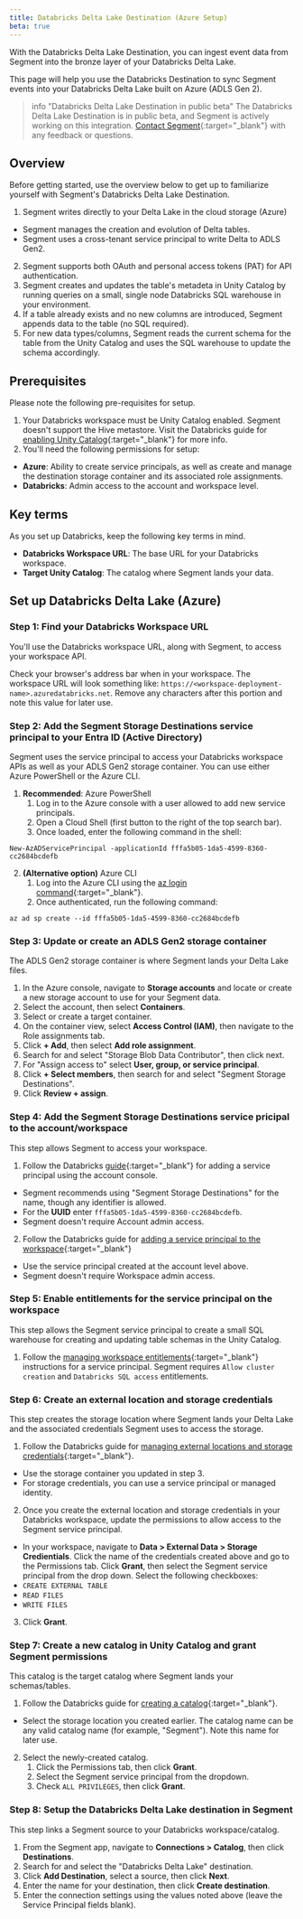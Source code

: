 ```yaml
---
title: Databricks Delta Lake Destination (Azure Setup)
beta: true
---
```


With the Databricks Delta Lake Destination, you can ingest event data from Segment into the bronze layer of your Databricks Delta Lake.

This page will help you use the Databricks Destination to sync Segment events into your Databricks Delta Lake built on Azure (ADLS Gen 2).


> info "Databricks Delta Lake Destination in public beta"
> The Databricks Delta Lake Destination is in public beta, and Segment is actively working on this integration. [Contact Segment](https://segment.com/help/contact/){:target="_blank"} with any feedback or questions.

## Overview 

Before getting started, use the overview below to get up to familiarize yourself with Segment's Databricks Delta Lake Destination.

1. Segment writes directly to your Delta Lake in the cloud storage (Azure)
- Segment manages the creation and evolution of Delta tables.
- Segment uses a cross-tenant service principal to write Delta to ADLS Gen2. 
2. Segment supports both OAuth and personal access tokens (PAT) for API authentication.
3. Segment creates and updates the table's metadeta in Unity Catalog by running queries on a small, single node Databricks SQL warehouse in your environment.
4. If a table already exists and no new columns are introduced, Segment appends data to the table (no SQL required).
5. For new data types/columns, Segment reads the current schema for the table from the Unity Catalog and uses the SQL warehouse to update the schema accordingly.

## Prerequisites
 
Please note the following pre-requisites for setup.

1. Your Databricks workspace must be Unity Catalog enabled. Segment doesn't support the Hive metastore. Visit the Databricks guide for [enabling Unity Catalog](https://learn.microsoft.com/en-us/azure/databricks/data-governance/unity-catalog/enable-workspaces){:target="_blank"} for more info.
2. You'll need the following permissions for setup:
- **Azure**: Ability to create service principals, as well as create and manage the destination storage container and its associated role assignments.
- **Databricks**: Admin access to the account and workspace level.

## Key terms

As you set up Databricks, keep the following key terms in mind. 

- **Databricks Workspace URL**: The base URL for your Databricks workspace.
- **Target Unity Catalog**: The catalog where Segment lands your data.
 
## Set up Databricks Delta Lake (Azure)

### Step 1: Find your Databricks Workspace URL 

You'll use the Databricks workspace URL, along with Segment, to access your workspace API.

Check your browser's address bar when in your workspace. The workspace URL will look something like: `https://<workspace-deployment-name>.azuredatabricks.net`. Remove any characters after this portion and note this value for later use. 

### Step 2: Add the Segment Storage Destinations service principal to your Entra ID (Active Directory) 

Segment uses the service principal to access your Databricks workspace APIs as well as your ADLS Gen2 storage container. You can use either Azure PowerShell or the Azure CLI. 

1. **Recommended**: Azure PowerShell
    1. Log in to the Azure console with a user allowed to add new service principals.
    2. Open a Cloud Shell (first button to the right of the top search bar).
    3. Once loaded, enter the following command in the shell:

```
New-AzADServicePrincipal -applicationId fffa5b05-1da5-4599-8360-cc2684bcdefb
```

2. **(Alternative option)** Azure CLI
    1. Log into the Azure CLI using the [az login command](https://learn.microsoft.com/en-us/cli/azure/authenticate-azure-cli){:target="_blank"}.
    2. Once authenticated, run the following command:

```
az ad sp create --id fffa5b05-1da5-4599-8360-cc2684bcdefb
```

### Step 3: Update or create an ADLS Gen2 storage container 

The ADLS Gen2 storage container is where Segment lands your Delta Lake files. 

1. In the Azure console, navigate to **Storage accounts** and locate or create a new storage account to use for your Segment data.
2. Select the account, then select **Containers**.
3. Select or create a target container.
4. On the container view, select **Access Control (IAM)**, then navigate to the Role assignments tab.
5. Click **+ Add**, then select **Add role assignment**.
6. Search for and select "Storage Blob Data Contributor", then click next.
7. For "Assign access to" select **User, group, or service principal**.
8. Click **+ Select members**, then search for and select "Segment Storage Destinations".
9. Click **Review + assign**.

### Step 4: Add the Segment Storage Destinations service pricipal to the account/workspace 

This step allows Segment to access your workspace. 
1. Follow the Databricks [guide](https://learn.microsoft.com/en-us/azure/databricks/administration-guide/users-groups/service-principals#add-service-principals-to-your-account-using-the-account-console){:target="_blank"} for adding a service principal using the account console. 
- Segment recommends using "Segment Storage Destinations" for the name, though any identifier is allowed. 
- For the **UUID** enter `fffa5b05-1da5-4599-8360-cc2684bcdefb`.
- Segment doesn't require Account admin access.
2. Follow the Databricks guide for [adding a service principal to the workspace](https://learn.microsoft.com/en-us/azure/databricks/administration-guide/users-groups/service-principals#assign-a-service-principal-to-a-workspace-using-the-account-console){:target="_blank"}
- Use the service principal created at the account level above.
- Segment doesn't require Workspace admin access.

### Step 5: Enable entitlements for the service principal on the workspace 

This step allows the Segment service principal to create a small SQL warehouse for creating and updating table schemas in the Unity Catalog.

1. Follow the [managing workspace entitlements](https://learn.microsoft.com/en-us/azure/databricks/administration-guide/users-groups/service-principals#--manage-workspace-entitlements-for-a-service-principal){:target="_blank"} instructions for a service principal. Segment requires `Allow cluster creation` and `Databricks SQL access` entitlements.

### Step 6: Create an external location and storage credentials 

This step creates the storage location where Segment lands your Delta Lake and the associated credentials Segment uses to access the storage. 
1. Follow the Databricks guide for [managing external locations and storage credentials](https://learn.microsoft.com/en-us/azure/databricks/data-governance/unity-catalog/manage-external-locations-and-credentials){:target="_blank"}. 
- Use the storage container you updated in step 3.
- For storage credentials, you can use a service principal or managed identity.
2. Once you create the external location and storage credentials in your Databricks workspace, update the permissions to allow access to the Segment service principal. 
- In your workspace, navigate to **Data > External Data > Storage Credientials**. Click the name of the credentials created above and go to the Permissions tab. Click **Grant**, then select the Segment service principal from the drop down. Select the following checkboxes:
- `CREATE EXTERNAL TABLE`
- `READ FILES`
- `WRITE FILES`
3. Click **Grant**.

### Step 7: Create a new catalog in Unity Catalog and grant Segment permissions

This catalog is the target catalog where Segment lands your schemas/tables.

1. Follow the Databricks guide for [creating a catalog](https://learn.microsoft.com/en-us/azure/databricks/data-governance/unity-catalog/create-catalogs){:target="_blank"}. 
- Select the storage location you created earlier. The catalog name can be any valid catalog name (for example, "Segment"). Note this name for later use. 
2. Select the newly-created catalog. 
    1. Click the Permissions tab, then click **Grant**. 
    2. Select the Segment service principal from the dropdown.
    3. Check `ALL PRIVILEGES`, then click **Grant**.
 
### Step 8: Setup the Databricks Delta Lake destination in Segment 

This step links a Segment source to your Databricks workspace/catalog.
1. From the Segment app, navigate to **Connections > Catalog**, then click **Destinations**.
2. Search for and select the "Databricks Delta Lake" destination.
2. Click **Add Destination**, select a source, then click **Next**.
3. Enter the name for your destination, then click **Create destination**.
4. Enter the connection settings using the values noted above (leave the Service Principal fields blank).